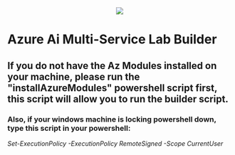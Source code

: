 <div align="center"><img src="https://cdn.discordapp.com/attachments/1090395279569723394/1226395634169544817/logo.png?ex=66249cf0&is=661227f0&hm=f48db184ccabbb68b0a88e444d069b302d1c58f0c63a8c3f8a0d0602023427f6&"/></div>

# Azure Ai Multi-Service Lab Builder

<h2>If you do not have the Az Modules installed on your machine, please run the "installAzureModules" powershell
script first, this script will allow you to run the builder script.</h2>

<h3>Also, if your windows machine is locking powershell down, 
type this script in your powershell: </h3>

<i>Set-ExecutionPolicy -ExecutionPolicy RemoteSigned -Scope CurrentUser</i>

  
